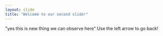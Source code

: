 ```yaml
---
layout: slide
title: "Welcome to our second slide!"
---
```

"yes this is new thing we can observe here"
Use the left arrow to go back!
